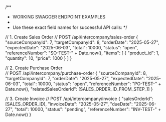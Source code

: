 
/**
 * WORKING SWAGGER ENDPOINT EXAMPLES
 * 
 * Use these exact field names for successful API calls:
 */

// 1. Create Sales Order
// POST /api/intercompany/sales-order
{
  "sourceCompanyId": 7,
  "targetCompanyId": 8, 
  "orderDate": "2025-05-27",
  "expectedDate": "2025-06-03",
  "total": 10000,
  "status": "open",
  "referenceNumber": "SO-TEST-" + Date.now(),
  "items": [
    {
      "product_id": 1,
      "quantity": 10,
      "price": 1000
    }
  ]
}

// 2. Create Purchase Order  
// POST /api/intercompany/purchase-order
{
  "sourceCompanyId": 8,
  "targetCompanyId": 7,
  "orderDate": "2025-05-27", 
  "expectedDate": "2025-06-03",
  "total": 10000,
  "status": "open",
  "referenceNumber": "PO-TEST-" + Date.now(),
  "relatedSalesOrderId": [SALES_ORDER_ID_FROM_STEP_1]
}

// 3. Create Invoice
// POST /api/intercompany/invoice
{
  "salesOrderId": [SALES_ORDER_ID],
  "invoiceDate": "2025-05-27",
  "dueDate": "2025-06-27", 
  "total": 10000,
  "status": "pending",
  "referenceNumber": "INV-TEST-" + Date.now()
}
